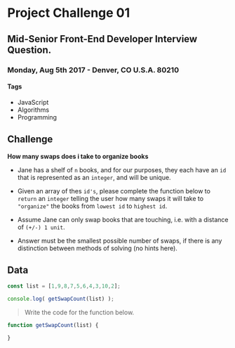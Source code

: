 # Project Challenge 01

## Mid-Senior Front-End Developer Interview Question.

### Monday, Aug 5th 2017 - Denver, CO U.S.A. 80210

#### Tags
* JavaScript
* Algorithms
* Programming

## Challenge

<strong>How many swaps does i take to organize books</strong>

* Jane has a shelf of `n` books, and for our purposes, they each have an `id` that is represented as an `integer`, and will be unique. 

* Given an array of thes `id's`, please complete the function below to `return` an `integer` telling the user how many swaps it will take to `"organize"` the books from `lowest id` to `highest id`. 

* Assume Jane can only swap books that are touching, i.e. with a distance of `(+/-) 1 unit`.

* Answer must be the smallest possible number of swaps, if there is any distinction between methods of solving (no hints here).

## Data

```javascript
const list = [1,9,8,7,5,6,4,3,10,2];

console.log( getSwapCount(list) );
```

> Write the code for the function below.

```javascript
function getSwapCount(list) {

}
```






